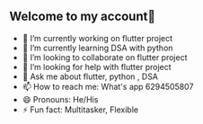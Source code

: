 ## Welcome to my account👋

- 🔭 I’m currently working on flutter project
- 🌱 I’m currently learning DSA with python
- 👯 I’m looking to collaborate on flutter project
- 🤔 I’m looking for help with flutter project
- 💬 Ask me about flutter, python , DSA
- 📫 How to reach me: What's app 6294505807
- 😄 Pronouns: He/His
- ⚡ Fun fact: Multitasker, Flexible
 
